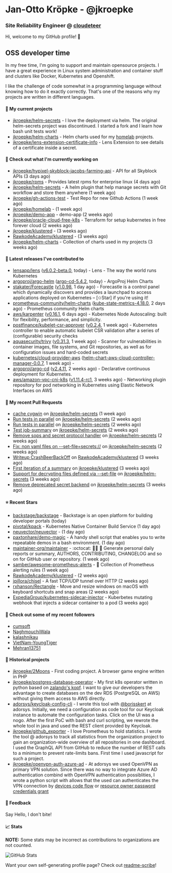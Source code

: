 # Jan-Otto Kröpke - @jkroepke
### Site Reliability Engineer @ [cloudeteer](https://github.com/adorsys)

Hi, welcome to my GitHub profile! 👋

## OSS developer time
In my free time, I'm going to support and maintain opensource projects. I have a great experience in Linux system administration and container stuff and clusters like Docker, Kubernetes and Openshift.

I like the challenge of code somewhat in a programming language without knowing how to do it exactly correctly. That's one of the reasons why my projects are written in different languages.

#### 🌱 My current projects
- [jkroepke/helm-secrets](https://github.com/jkroepke/helm-secrets) - I love the deployment via helm. The original helm-secrets project was discontinued. I started a fork and I learn how bash unit tests work!
- [jkroepke/helm-charts](https://github.com/jkroepke/helm-charts) - Helm charts used for my [homelab](https://github.com/jkroepke/homelab) projects.
- [jkroepke/lens-extension-certificate-info](https://github.com/jkroepke/lens-extension-certificate-info) - Lens Extension to see details of a certificate inside a secret.

#### 👷 Check out what I'm currently working on

- [jkroepke/hypixel-skyblock-jacobs-farming-api](https://github.com/jkroepke/hypixel-skyblock-jacobs-farming-api) - API for all Skyblock APIs (3 days ago)
- [jkroepke/rpms](https://github.com/jkroepke/rpms) - Provides latest rpms for enterprise linux (4 days ago)
- [jkroepke/helm-secrets](https://github.com/jkroepke/helm-secrets) - A helm plugin that help manage secrets with Git workflow and store them anywhere (1 week ago)
- [jkroepke/gh-actions-test](https://github.com/jkroepke/gh-actions-test) - Test Repo for new Github Actions (1 week ago)
- [jkroepke/homelab](https://github.com/jkroepke/homelab) -  (1 week ago)
- [jkroepke/demo-app](https://github.com/jkroepke/demo-app) - demo-app (2 weeks ago)
- [jkroepke/oracle-cloud-free-k8s](https://github.com/jkroepke/oracle-cloud-free-k8s) - Terraform for setup kubernetes in free forever cloud (2 weeks ago)
- [jkroepke/klustered](https://github.com/jkroepke/klustered) -  (3 weeks ago)
- [RawkodeAcademy/klustered](https://github.com/RawkodeAcademy/klustered) -  (3 weeks ago)
- [jkroepke/helm-charts](https://github.com/jkroepke/helm-charts) - Collection of charts used in my projects (3 weeks ago)

#### 🔭 Latest releases I've contributed to

- [lensapp/lens](https://github.com/lensapp/lens) ([v6.0.2-beta.0](https://github.com/lensapp/lens/releases/tag/v6.0.2-beta.0), today) - Lens - The way the world runs Kubernetes
- [argoproj/argo-helm](https://github.com/argoproj/argo-helm) ([argo-cd-5.4.2](https://github.com/argoproj/argo-helm/releases/tag/argo-cd-5.4.2), today) - ArgoProj Helm Charts
- [stakater/Forecastle](https://github.com/stakater/Forecastle) ([v1.0.98](https://github.com/stakater/Forecastle/releases/tag/v1.0.98), 1 day ago) - Forecastle is a control panel which dynamically discovers and provides a launchpad to access applications deployed on Kubernetes  – [✩Star] if you&#39;re using it!
- [prometheus-community/helm-charts](https://github.com/prometheus-community/helm-charts) ([kube-state-metrics-4.18.0](https://github.com/prometheus-community/helm-charts/releases/tag/kube-state-metrics-4.18.0), 2 days ago) - Prometheus community Helm charts
- [aws/karpenter](https://github.com/aws/karpenter) ([v0.16.1](https://github.com/aws/karpenter/releases/tag/v0.16.1), 6 days ago) - Kubernetes Node Autoscaling: built for flexibility, performance, and simplicity.
- [postfinance/kubelet-csr-approver](https://github.com/postfinance/kubelet-csr-approver) ([v0.2.4](https://github.com/postfinance/kubelet-csr-approver/releases/tag/v0.2.4), 1 week ago) - Kubernetes controller to enable automatic kubelet CSR validation after a series of (configurable) security checks
- [aquasecurity/trivy](https://github.com/aquasecurity/trivy) ([v0.31.3](https://github.com/aquasecurity/trivy/releases/tag/v0.31.3), 1 week ago) - Scanner for vulnerabilities in container images, file systems, and Git repositories, as well as for configuration issues and hard-coded secrets
- [kubernetes/cloud-provider-aws](https://github.com/kubernetes/cloud-provider-aws) ([helm-chart-aws-cloud-controller-manager-0.0.7](https://github.com/kubernetes/cloud-provider-aws/releases/tag/helm-chart-aws-cloud-controller-manager-0.0.7), 1 week ago) - 
- [argoproj/argo-cd](https://github.com/argoproj/argo-cd) ([v2.4.11](https://github.com/argoproj/argo-cd/releases/tag/v2.4.11), 2 weeks ago) - Declarative continuous deployment for Kubernetes.
- [aws/amazon-vpc-cni-k8s](https://github.com/aws/amazon-vpc-cni-k8s) ([v1.11.4-rc1](https://github.com/aws/amazon-vpc-cni-k8s/releases/tag/v1.11.4-rc1), 3 weeks ago) - Networking plugin repository for pod networking in Kubernetes using Elastic Network Interfaces on AWS

#### 🔨 My recent Pull Requests

- [cache cygwin](https://github.com/jkroepke/helm-secrets/pull/260) on [jkroepke/helm-secrets](https://github.com/jkroepke/helm-secrets) (1 week ago)
- [Run tests in parallel](https://github.com/jkroepke/helm-secrets/pull/259) on [jkroepke/helm-secrets](https://github.com/jkroepke/helm-secrets) (2 weeks ago)
- [Run tests in parallel](https://github.com/jkroepke/helm-secrets/pull/258) on [jkroepke/helm-secrets](https://github.com/jkroepke/helm-secrets) (2 weeks ago)
- [Test job-summary](https://github.com/jkroepke/helm-secrets/pull/257) on [jkroepke/helm-secrets](https://github.com/jkroepke/helm-secrets) (2 weeks ago)
- [Remove sops and secret protocol handler](https://github.com/jkroepke/helm-secrets/pull/256) on [jkroepke/helm-secrets](https://github.com/jkroepke/helm-secrets) (2 weeks ago)
- [Fix: non yaml files on --set-file=secrets://](https://github.com/jkroepke/helm-secrets/pull/255) on [jkroepke/helm-secrets](https://github.com/jkroepke/helm-secrets) (2 weeks ago)
- [Writeup CrashBeerBackOff](https://github.com/RawkodeAcademy/klustered/pull/29) on [RawkodeAcademy/klustered](https://github.com/RawkodeAcademy/klustered) (3 weeks ago)
- [First iteration of a summary](https://github.com/jkroepke/klustered/pull/5) on [jkroepke/klustered](https://github.com/jkroepke/klustered) (3 weeks ago)
- [Support for decrypting files defined via --set-file](https://github.com/jkroepke/helm-secrets/pull/252) on [jkroepke/helm-secrets](https://github.com/jkroepke/helm-secrets) (3 weeks ago)
- [Remove deprecated secret backend](https://github.com/jkroepke/helm-secrets/pull/251) on [jkroepke/helm-secrets](https://github.com/jkroepke/helm-secrets) (3 weeks ago)

#### ⭐ Recent Stars

- [backstage/backstage](https://github.com/backstage/backstage) - Backstage is an open platform for building developer portals (today)
- [pivotal/kpack](https://github.com/pivotal/kpack) - Kubernetes Native Container Build Service (1 day ago)
- [neuvector/neuvector](https://github.com/neuvector/neuvector) -  (1 day ago)
- [paxtonhare/demo-magic](https://github.com/paxtonhare/demo-magic) - A handy shell script that enables you to write repeatable demos in a bash environment. (1 day ago)
- [maintainer-org/maintainer](https://github.com/maintainer-org/maintainer) - :octocat: :man_technologist: :whale: Generate personal daily reports or summary, AUTHORS, CONTRIBUTING, CHANGELOG and so on for GitHub user or repository. (1 week ago)
- [samber/awesome-prometheus-alerts](https://github.com/samber/awesome-prometheus-alerts) - 🚨 Collection of Prometheus alerting rules (1 week ago)
- [RawkodeAcademy/klustered](https://github.com/RawkodeAcademy/klustered) -  (2 weeks ago)
- [jpillora/chisel](https://github.com/jpillora/chisel) - A fast TCP/UDP tunnel over HTTP (2 weeks ago)
- [rxhanson/Rectangle](https://github.com/rxhanson/Rectangle) - Move and resize windows on macOS with keyboard shortcuts and snap areas (2 weeks ago)
- [ExpediaGroup/kubernetes-sidecar-injector](https://github.com/ExpediaGroup/kubernetes-sidecar-injector) - Kuberbetes mutating webhook that injects a sidecar container to a pod (3 weeks ago)

#### 👯 Check out some of my recent followers

- [cumsoft](https://github.com/cumsoft)
- [NaghmouchiWala](https://github.com/NaghmouchiWala)
- [kalashnikau](https://github.com/kalashnikau)
- [VietNam-YoungTiger](https://github.com/VietNam-YoungTiger)
- [Mehran13751](https://github.com/Mehran13751)

#### 📜 Historical projects
- [jkroepke/2Moons](https://github.com/jkroepke/2Moons) - First coding project. A browser game engine written in PHP
- [jkroepke/postgres-database-operator](https://github.com/jkroepke/postgres-database-operator) - My first k8s operator written in python based on [zalando's kopf](https://github.com/zalando-incubator/kopf). I want to give our developers the advantage to create databases on the dev RDS (PostgreSQL on AWS) without giving them access to AWS directly.
- [adorsys/keycloak-config-cli](https://github.com/adorsys/keycloak-config-cli) - I wrote this tool with [@borisskert](https://github.com/borisskert) at adorsys. Initially, we need a configuration as code tool for our Keycloak instance to automate the configuration tasks. Click on the UI was a nogo. After the first PoC with bash and curl scripting, we rewrote the whole tool in java and used the REST client provided by Keycloak.
- [jkroepke/github_exporter](https://github.com/jkroepke/github_exporter) - I love Prometheus to hold statistics. I wrote the tool @ adorsys to track all statistics from the organization project to gain an organization-wide overview of all repositories in one dashboard. I used the GraphQL API from GitHub to reduce the number of REST calls to a minimum to prevent rate-limits bans. First time I used javascript for such a project.
- [jkroepke/openvpn-auth-azure-ad](https://github.com/jkroepke/openvpn-auth-azure-ad) - At adorsys we used OpenVPN as primary VPN solution. Since there was no way to integrate Azure AD authentication combind with OpenVPN authentication possiblities, I wrote a python script with allows that the used can authenticates the VPN connection by [devices code flow](https://docs.microsoft.com/en-us/azure/active-directory/develop/v2-oauth2-device-code) or [resource owner password credentials grant](https://docs.microsoft.com/en-us/azure/active-directory/develop/v2-oauth-ropc)

#### 💬 Feedback

Say Hello, I don't bite!

#### 📈 Stats

**NOTE:** Some stats may be incorrect as contributions to organizations
are not counted.

![GitHub Stats](https://github-readme-stats.vercel.app/api?username=jkroepke&count_private=false&theme=tokyonight&show_icons=true)

Want your own self-generating profile page? Check out [readme-scribe](https://github.com/muesli/readme-scribe)!
